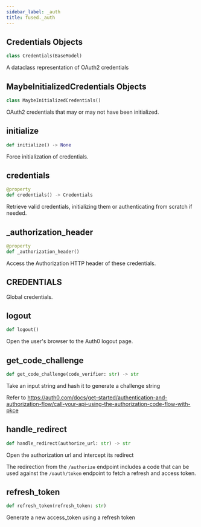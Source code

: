 ```yaml
---
sidebar_label: _auth
title: fused._auth
---
```


## Credentials Objects

```python
class Credentials(BaseModel)
```

A dataclass representation of OAuth2 credentials

## MaybeInitializedCredentials Objects

```python
class MaybeInitializedCredentials()
```

OAuth2 credentials that may or may not have been initialized.

## initialize

```python
def initialize() -> None
```

Force initialization of credentials.

## credentials

```python
@property
def credentials() -> Credentials
```

Retrieve valid credentials, initializing them or authenticating from scratch if needed.

## \_authorization\_header

```python
@property
def _authorization_header()
```

Access the Authorization HTTP header of these credentials.

## CREDENTIALS

Global credentials.

## logout

```python
def logout()
```

Open the user's browser to the Auth0 logout page.

## get\_code\_challenge

```python
def get_code_challenge(code_verifier: str) -> str
```

Take an input string and hash it to generate a challenge string

Refer to https://auth0.com/docs/get-started/authentication-and-authorization-flow/call-your-api-using-the-authorization-code-flow-with-pkce

## handle\_redirect

```python
def handle_redirect(authorize_url: str) -> str
```

Open the authorization url and intercept its redirect

The redirection from the `/authorize` endpoint includes a code that can be used
against the `/oauth/token` endpoint to fetch a refresh and access token.

## refresh\_token

```python
def refresh_token(refresh_token: str)
```

Generate a new access_token using a refresh token

